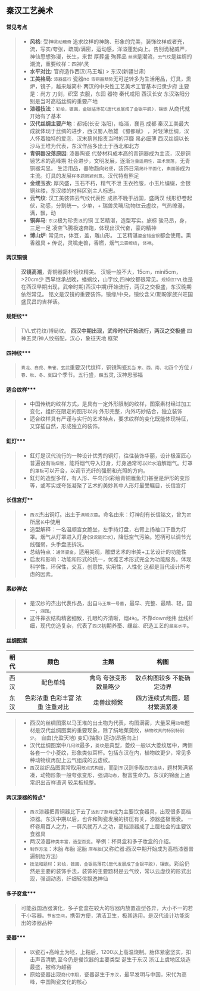 **秦汉工艺美术**
----------------------------------------------------------------------------------------
#### 常见考点
> - **风格**: 受神`灵动瑰奇` 追求纹样的神韵、形象的完美，装饰纹样或者充，流，写实/夸张，疏朗/满密，运动感，洋溢蓬勃向上。告别诡秘威严，神仙思想弥漫，长生，来世 厚葬盛 殉葬品 `丝绸`是潮流，`云气纹`是丝绸的潮流，重要纹样：四神\灵
> - **水平对比**: 官府造作西汉(马王堆) > 东汉(新疆甘肃)
> - **工美格局**: `漆器盛行` 瓷器no `青铜器颓势`无可逆转多为生活用品，灯具，熏炉，镜子，越来越简朴  两汉的中央性工艺美术工官基本归隶少府 主要是：尚方 刀剑，织室 衣服，东园 器物   秦代咸阳 西汉长安 东汉洛阳分别是当时高档丝绸的重要产地
> - **漆器技法**：`彩绘，锥画，金银贴薄花(唐代发展成了金银平脱)，镶嵌` 从商代就开始有了基本
> - **汉代丝绸主要产地**：都城(长安 洛阳)，临淄，襄邑 成都 秦汉工美最大成就体现于丝绸的进步，西汉蜀人杨雄 《蜀都赋》 ，对轻薄丝绸，汉人怀着独特的爱恋，汉末蔡邕指责当时的浮靡 帛必细薄 西汉丝绸以长沙马王堆为代表，东汉作品多出土于西北和北方
> - **青铜器没落原因**: 漆器陶瓷 代替材料成本高的青铜器成为主流，汉是铜镜艺术的高峰期 社会进步，文明发展，逐渐`注重适用性，巫术衰落`，无青铜器沟显。 生活用品，器物趋向`轻便`，装饰日渐`简朴平面化`，`素面器`成为主流。灯具的发展`样多题新颖创意`。汉代特有熊足
> - **金缕玉衣**: 厚风盛，玉石不朽，精气不泄 玉衣殓服，小玉片编缀，金银铜丝缕，东汉缕的材料区别主人标志。
> - **云气纹**: 汉工美装饰云气纹代表性 成熟不晚于战国，盛两汉 线形舒卷起伏，动感，分割统一。少单，+ 瑞兽灵噙/动物纹云虚纹，气热缭漫，满，飘，动
> -  **铜奔马**: `东汉`极为珍贵`浪`的铜 工艺精湛，造型写实。旅标 骏马昂，身，三足一足 凌空飞腾极速奔跑，体现出汉代奋，豪的精神
> - **博山炉**: 常见`焚`，体豆，盖，雕山形。 工艺精湛`鎏金错金银`都会使用。熏香器具 + 传说，灵噙走兽，香燃，烟气`云雾缭绕`，`体神`。

#### 两汉铜镜
> **汉镜高潮**，青铜器简朴镜纹精美。 汉镜一般不大，15cm，mini5cm，>20cm少
> 西早继承战晚，蟠螭纹，山字纹,四神纹都很常见。`规矩纹TVL`也是在西汉早期出现，武帝时期(西汉中期)开始流行，两汉之交极盛，东汉晚期依然常见。
> 铭文是汉镜的重要装饰，镜缘/中央，镜纹含义/期盼家族兴旺国盛民昌的吉祥话。

#### 规矩纹**
> TVL式花纹/博局纹。  **西汉中期出现，武帝时代开始流行，两汉之交极盛**  四神五灵/神人纹搭配，汉心，象征天地 框架

#### 四神纹***
> `青龙、白虎、朱雀、玄武`重要汉代纹样，铜镜陶瓷`瓦当` `东、西、南、北`四个方位 /  `春、秋、冬、夏`四个季节。五行盛，`麟`五灵, 汉神思邪福

#### 适合纹样***
> - 中国传统的纹样方式，是具有一定外形限制的纹样，图案素材经过加工变化，组织在限定的图形以内  外形完整，内外巧妙结合，独立装饰
> - 适合纹样具有严谨与实行的艺术特点，要求纹样的变化既能体现特征，又穿插自然，形成独立的装饰。  

#### 釭灯***
> - 釭灯是汉代流行的一种设计优秀的铜灯，往往装饰华丽，设计极富匠心 普遍设有`吸烟管`，能将烟气导入灯身，灯身通常可以`贮水`溶解烟气。灯罩的`罩板`可以开合，以调节光纤的强弱和光照的方向。  
> - 釭灯的造型多样，有人形、牛鸟形(彩绘青铜雁鱼灯)甚至是炉形的变形等，或写实或夸张凝聚了艺术的美妙其中人形灯最受瞩目，长信宫灯 

#### 长信宫灯**
> - `西汉`杰出铜灯。出土于`满城汉墓`。命名由来：灯神刻有长信铭文，曾为`窦`所居`长`中使用
> - 造型解释：一名温顺宫女跪坐，左手持灯盘，右臂上扬袖口下垂为灯罩。烟气从灯罩进入灯身(`没说能贮水`)，降低空气污染。短柄可以调节光线强弱，头手盘底拆洗。
> - 总结特点：`通体鎏金`，适用美观，雕塑艺术的审美+工艺设计的功能性
> - 启发和影响：功能和形式的统一，优雅艺术形式完全为功能服务。体现科学性，环保性，交互，创意性, 实用性，人性化 这都是当代设计所考虑的因素。

#### 素纱褝衣
> - 是汉纱的杰出代表作品，出自`马王堆一号墓`，最早、完整、最精、轻，国一，`湖馆`。  
> - 这件褝衣结构精密细致，孔眼均齐清晰，烟`49g`。不靠down经纬 丝线纤细，现代仿造复杂，代表了`西汉`初期养蚕、缫丝、织造工艺的`最高水平`。

#### 丝绸图案

| 朝代 | 颜色 | 主题 | 构图 |
| :----  | :----: |:----: | :----: |
| 西汉 | 配色单纯 | 禽鸟 夸张变形 数量略少 | 散点构图较多 不能确定边界 |
| 东汉 | 色彩浓重 色彩丰富 浓重 注重对比 | 走兽纹频繁 | 四方连续式构图，题材繁满紧凑 |

> - 西汉的丝绸图案以马王堆的出土物为代表，构图满密，大量采用`动物`题材是汉代丝绸图案的重要现象，除了绢地茱萸纹，`植物纹真的特别特别少`。  自由(充盈天地) 变幻(抽象) 运动(昂扬向上)
> - 汉代丝绸图案中`几何纹`最多，`菱纹`是典型，菱纹一般以大菱纹居中，两侧各套一个小菱纹，形象类似耳杯。包括东汉在内，植物纹更少，常见多种动物纹再配上云气组成的云虚纹。
> - `西`汉丝织品图案常取用`散点式构图`，而到`东`汉则多取`四方连续`，题材繁满紧凑，动物形象一般夸张变形，强调`动态`，极富生命力。东汉的锦面上通常织出吉祥语词 较呆板规整。

#### 两汉漆器的特点*
> - `西汉`漆器把青铜器比下去了`达到了巅峰`成为主要饮食器具，出现很多高档漆器。东汉中期以后，也许和陶瓷发展的挤压有关，漆器盛极而衰。   一杯卷用百人之力，一屏风就万人之功，高档漆器成了上层社会的主要饮食器具
> - 两汉漆器`种类丰富，造型百变`。举例：杯具盒和多子妆盒的介绍。  
> - `制作方法`：木胎 布胎 泥胎 `麻布胎`(又称纻器:西汉中期开始成为高档漆器普遍制胎方法)
> - `技法和题材`：`彩绘，锥画，金银贴薄花(唐代发展成了金银平脱)，镶嵌`。彩绘仍然是主要的装饰手法，装饰的主要题材是云气纹，常以云虚纹的形式出现，强调动态，纤细轻佻飘逸神仙  

#### 多子奁盒***
> 可能战国酒器演化，多子奁盒在较大的容器内放置造型各异，大小不一的若干小容器。`节省空间`，携带方便，清洁卫生，极其适用。是汉代设计功能突出的漆器品种

#### 瓷器***
> - 以瓷石+高岭土为坯，上釉后，1200以上高温烧制。胎体紧密坚实，扣击声音清脆,至今仍是餐饮器的主要类型 诞生于东汉 浙江上虞地区烧造最盛，被称为越窑 
> - 原始瓷器出现`商代中期`，瓷器诞生于`东汉`，最早发明与中国，宋代为高峰，中国陶瓷文化的核心
